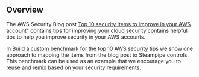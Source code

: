 ## Overview

The AWS Security Blog post [Top 10 security items to improve in your AWS account" contains tips for improving your cloud security](https://aws.amazon.com/blogs/security/top-10-security-items-to-improve-in-your-aws-account) contains helpful tips to help you improve security in your AWS accounts.

In [Build a custom benchmark for the top 10 AWS security tips](https://steampipe.io/blog/aws-security-top-10) we show one approach to mapping the items from the blog post to Steampipe controls. This benchmark can be used as an example that we encourage you to [reuse and remix](https://steampipe.io/blog/remixing-dashboards) based on your security requirements.
